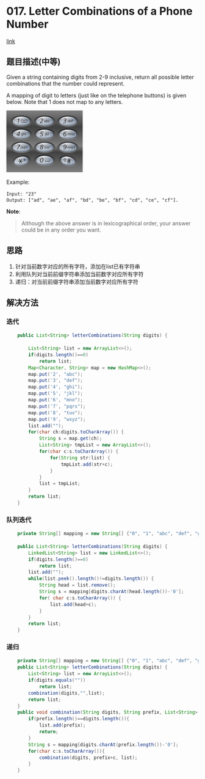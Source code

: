# 017. Letter Combinations of a Phone Number
[link](https://leetcode-cn.com/problems/letter-combinations-of-a-phone-number/)

## 题目描述\(中等\)

Given a string containing digits from 2-9 inclusive, return all possible letter combinations that the number could represent.

A mapping of digit to letters \(just like on the telephone buttons\) is given below. Note that 1 does not map to any letters.

![](/assets/001-100/017-problem-1.png)

Example:

```
Input: "23"
Output: ["ad", "ae", "af", "bd", "be", "bf", "cd", "ce", "cf"].
```

**Note**:

> Although the above answer is in lexicographical order, your answer could be in any order you want.

## 思路

1. 针对当前数字对应的所有字符，添加在list已有字符串
2. 利用队列对当前前缀字符串添加当前数字对应所有字符
3. 递归：对当前前缀字符串添加当前数字对应所有字符

## 解决方法

### 迭代

```java
    public List<String> letterCombinations(String digits) {

        List<String> list = new ArrayList<>();
        if(digits.length()==0)
            return list;
        Map<Character, String> map = new HashMap<>();
        map.put('2', "abc");
        map.put('3', "def");
        map.put('4', "ghi");
        map.put('5', "jkl");
        map.put('6', "mno");
        map.put('7', "pqrs");
        map.put('8', "tuv");
        map.put('9', "wxyz");
        list.add("");
        for(char ch:digits.toCharArray()) {
            String s = map.get(ch);
            List<String> tmpList = new ArrayList<>();
            for(char c:s.toCharArray()) {
                for(String str:list) {
                    tmpList.add(str+c);
                }
            }
            list = tmpList;
        }
        return list;
    }
```

### 队列迭代

```java
    private String[] mapping = new String[] {"0", "1", "abc", "def", "ghi", "jkl", "mno", "pqrs", "tuv", "wxyz"};

    public List<String> letterCombinations(String digits) {
        LinkedList<String> list = new LinkedList<>();
        if(digits.length()==0)
            return list;
        list.add("");
        while(list.peek().length()!=digits.length()) {
            String head = list.remove();
            String s = mapping[digits.charAt(head.length())-'0'];
            for( char c:s.toCharArray()) {
                list.add(head+c);
            }
        }
        return list;
    }
```

### 递归

```java
    private String[] mapping = new String[] {"0", "1", "abc", "def", "ghi", "jkl", "mno", "pqrs", "tuv", "wxyz"};
    public List<String> letterCombinations(String digits) {
        List<String> list = new ArrayList<>();
        if(digits.equals(""))
            return list;
        combination(digits,"",list);
        return list;
    }
    public void combination(String digits, String prefix, List<String> list) {
        if(prefix.length()==digits.length()){
            list.add(prefix);
            return;
        }
        String s = mapping[digits.charAt(prefix.length())-'0'];
        for(char c:s.toCharArray()){
            combination(digits, prefix+c, list);
        }
    }
```




